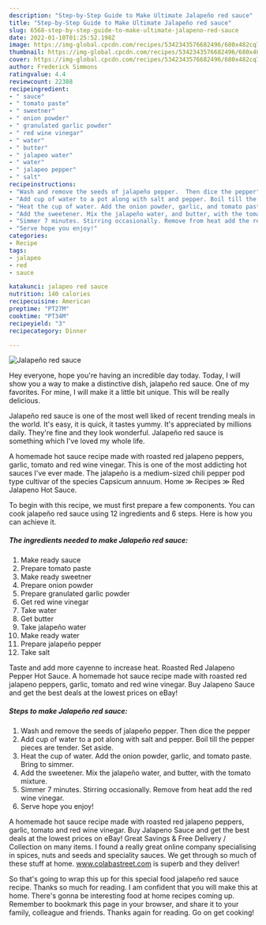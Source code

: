 ```yaml
---
description: "Step-by-Step Guide to Make Ultimate Jalapeño red sauce"
title: "Step-by-Step Guide to Make Ultimate Jalapeño red sauce"
slug: 6568-step-by-step-guide-to-make-ultimate-jalapeno-red-sauce
date: 2022-01-10T01:25:52.198Z
image: https://img-global.cpcdn.com/recipes/5342343576682496/680x482cq70/jalapeno-red-sauce-recipe-main-photo.jpg
thumbnail: https://img-global.cpcdn.com/recipes/5342343576682496/680x482cq70/jalapeno-red-sauce-recipe-main-photo.jpg
cover: https://img-global.cpcdn.com/recipes/5342343576682496/680x482cq70/jalapeno-red-sauce-recipe-main-photo.jpg
author: Frederick Simmons
ratingvalue: 4.4
reviewcount: 22388
recipeingredient:
- " sauce"
- " tomato paste"
- " sweetner"
- " onion powder"
- " granulated garlic powder"
- " red wine vinegar"
- " water"
- " butter"
- " jalapeo water"
- " water"
- " jalapeo pepper"
- " salt"
recipeinstructions:
- "Wash and remove the seeds of jalapeño pepper.  Then dice the pepper"
- "Add cup of water to a pot along with salt and pepper. Boil till the pepper pieces are tender. Set aside."
- "Heat the cup of water. Add the onion powder, garlic, and tomato paste. Bring to simmer."
- "Add the sweetener. Mix the jalapeño water, and butter, with the tomato mixture."
- "Simmer 7 minutes. Stirring occasionally. Remove from heat add the red wine vinegar."
- "Serve hope you enjoy!"
categories:
- Recipe
tags:
- jalapeo
- red
- sauce

katakunci: jalapeo red sauce 
nutrition: 140 calories
recipecuisine: American
preptime: "PT27M"
cooktime: "PT34M"
recipeyield: "3"
recipecategory: Dinner

---
```



![Jalapeño red sauce](https://img-global.cpcdn.com/recipes/5342343576682496/680x482cq70/jalapeno-red-sauce-recipe-main-photo.jpg)

Hey everyone, hope you're having an incredible day today. Today, I will show you a way to make a distinctive dish, jalapeño red sauce. One of my favorites. For mine, I will make it a little bit unique. This will be really delicious.

Jalapeño red sauce is one of the most well liked of recent trending meals in the world. It's easy, it is quick, it tastes yummy. It's appreciated by millions daily. They're fine and they look wonderful. Jalapeño red sauce is something which I've loved my whole life.

A homemade hot sauce recipe made with roasted red jalapeno peppers, garlic, tomato and red wine vinegar. This is one of the most addicting hot sauces I&#39;ve ever made. The jalapeño is a medium-sized chili pepper pod type cultivar of the species Capsicum annuum. Home ≫ Recipes ≫ Red Jalapeno Hot Sauce.


To begin with this recipe, we must first prepare a few components. You can cook jalapeño red sauce using 12 ingredients and 6 steps. Here is how you can achieve it.

<!--inarticleads1-->

##### The ingredients needed to make Jalapeño red sauce:

1. Make ready  sauce
1. Prepare  tomato paste
1. Make ready  sweetner
1. Prepare  onion powder
1. Prepare  granulated garlic powder
1. Get  red wine vinegar
1. Take  water
1. Get  butter
1. Take  jalapeño water
1. Make ready  water
1. Prepare  jalapeño pepper
1. Take  salt


Taste and add more cayenne to increase heat. Roasted Red Jalapeno Pepper Hot Sauce. A homemade hot sauce recipe made with roasted red jalapeno peppers, garlic, tomato and red wine vinegar. Buy Jalapeno Sauce and get the best deals at the lowest prices on eBay! 

<!--inarticleads2-->

##### Steps to make Jalapeño red sauce:

1. Wash and remove the seeds of jalapeño pepper.  Then dice the pepper
1. Add cup of water to a pot along with salt and pepper. Boil till the pepper pieces are tender. Set aside.
1. Heat the cup of water. Add the onion powder, garlic, and tomato paste. Bring to simmer.
1. Add the sweetener. Mix the jalapeño water, and butter, with the tomato mixture.
1. Simmer 7 minutes. Stirring occasionally. Remove from heat add the red wine vinegar.
1. Serve hope you enjoy!


A homemade hot sauce recipe made with roasted red jalapeno peppers, garlic, tomato and red wine vinegar. Buy Jalapeno Sauce and get the best deals at the lowest prices on eBay! Great Savings &amp; Free Delivery / Collection on many items. I found a really great online company specialising in spices, nuts and seeds and speciality sauces. We get through so much of these stuff at home. www.colabastreet.com is superb and they deliver! 

So that's going to wrap this up for this special food jalapeño red sauce recipe. Thanks so much for reading. I am confident that you will make this at home. There's gonna be interesting food at home recipes coming up. Remember to bookmark this page in your browser, and share it to your family, colleague and friends. Thanks again for reading. Go on get cooking!
